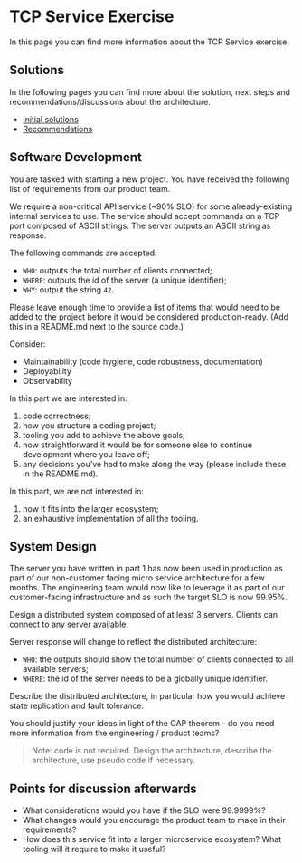 # TCP Service Exercise

In this page you can find more information about the TCP Service exercise.

## Solutions

In the following pages you can find more about the solution, next steps and recommendations/discussions about the architecture.

- [Initial solutions](initial_solution.md)
- [Recommendations](recommendations.md)

## Software Development

You are tasked with starting a new project. You have received the following list of requirements from our product team.

We require a non-critical API service (~90% SLO) for some already-existing internal services to use. The service should
accept commands on a TCP port composed of ASCII strings. The server outputs an ASCII string as response.

The following commands are accepted:

- `WHO`: outputs the total number of clients connected;
- `WHERE`: outputs the id of the server (a unique identifier);
- `WHY`: output the string `42`.

Please leave enough time to provide a list of items that would need to be added to the project before it would be
considered production-ready. (Add this in a README.md next to the source code.)

Consider:

- Maintainability (code hygiene, code robustness, documentation)
- Deployability
- Observability

In this part we are interested in:

1. code correctness;
1. how you structure a coding project;
1. tooling you add to achieve the above goals;
1. how straightforward it would be for someone else to continue development where you leave off;
1. any decisions you’ve had to make along the way (please include these in the README.md).

In this part, we are not interested in:

1. how it fits into the larger ecosystem;
1. an exhaustive implementation of all the tooling.

## System Design

The server you have written in part 1 has now been used in production as part of our non-customer facing micro service
architecture for a few months. The engineering team would now like to leverage it as part of our customer-facing
infrastructure and as such the target SLO is now 99.95%.

Design a distributed system composed of at least 3 servers. Clients can connect to any server available.

Server response will change to reflect the distributed architecture:

- `WHO`: the outputs should show the total number of clients connected to all available servers;
- `WHERE`: the id of the server needs to be a globally unique identifier.

Describe the distributed architecture, in particular how you would achieve state replication and fault tolerance.

You should justify your ideas in light of the CAP theorem - do you need more information from the engineering /
product teams?

> Note: code is not required. Design the architecture, describe the architecture, use pseudo code if necessary.

## Points for discussion afterwards

- What considerations would you have if the SLO were 99.9999%?
- What changes would you encourage the product team to make in their requirements?
- How does this service fit into a larger microservice ecosystem? What tooling will it require to make it useful?
